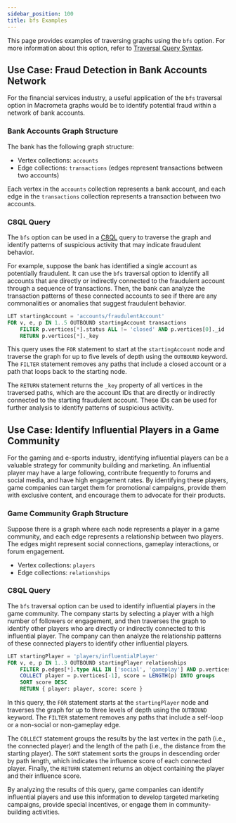 ```yaml
---
sidebar_position: 100
title: bfs Examples
---
```


This page provides examples of traversing graphs using the `bfs` option. For more information about this option, refer to [Traversal Query Syntax](../graph-queries/traversal-queries/traversal-syntax.md).

## Use Case: Fraud Detection in Bank Accounts Network

For the financial services industry, a useful application of the `bfs` traversal option in Macrometa graphs would be to identify potential fraud within a network of bank accounts.

### Bank Accounts Graph Structure

The bank has the following graph structure:

- Vertex collections: `accounts`
- Edge collections: `transactions` (edges represent transactions between two accounts)

Each vertex in the `accounts` collection represents a bank account, and each edge in the `transactions` collection represents a transaction between two accounts.

### C8QL Query

The `bfs` option can be used in a [C8QL](../../queries/c8ql/) query to traverse the graph and identify patterns of suspicious activity that may indicate fraudulent behavior.

For example, suppose the bank has identified a single account as potentially fraudulent. It can use the `bfs` traversal option to identify all accounts that are directly or indirectly connected to the fraudulent account through a sequence of transactions. Then, the bank can analyze the transaction patterns of these connected accounts to see if there are any commonalities or anomalies that suggest fraudulent behavior.

```sql
LET startingAccount = 'accounts/fraudulentAccount'
FOR v, e, p IN 1..5 OUTBOUND startingAccount transactions
    FILTER p.vertices[*].status ALL != 'closed' AND p.vertices[0]._id != p.vertices[-1]._id
    RETURN p.vertices[*]._key
```

This query uses the `FOR` statement to start at the `startingAccount` node and traverse the graph for up to five levels of depth using the `OUTBOUND` keyword. The `FILTER` statement removes any paths that include a closed account or a path that loops back to the starting node.

The `RETURN` statement returns the `_key` property of all vertices in the traversed paths, which are the account IDs that are directly or indirectly connected to the starting fraudulent account. These IDs can be used for further analysis to identify patterns of suspicious activity.

## Use Case: Identify Influential Players in a Game Community

For the gaming and e-sports industry, identifying influential players can be a valuable strategy for community building and marketing. An influential player may have a large following, contribute frequently to forums and social media, and have high engagement rates. By identifying these players, game companies can target them for promotional campaigns, provide them with exclusive content, and encourage them to advocate for their products.

### Game Community Graph Structure

Suppose there is a graph where each node represents a player in a game community, and each edge represents a relationship between two players. The edges might represent social connections, gameplay interactions, or forum engagement.

- Vertex collections: `players`
- Edge collections: `relationships`

### C8QL Query

The `bfs` traversal option can be used to identify influential players in the game community. The company starts by selecting a player with a high number of followers or engagement, and then traverses the graph to identify other players who are directly or indirectly connected to this influential player. The company can then analyze the relationship patterns of these connected players to identify other influential players.

```sql
LET startingPlayer = 'players/influentialPlayer'
FOR v, e, p IN 1..3 OUTBOUND startingPlayer relationships
    FILTER p.edges[*].type ALL IN ['social', 'gameplay'] AND p.vertices[0]._id != p.vertices[-1]._id
    COLLECT player = p.vertices[-1], score = LENGTH(p) INTO groups
    SORT score DESC
    RETURN { player: player, score: score }
```

In this query, the `FOR` statement starts at the `startingPlayer` node and traverses the graph for up to three levels of depth using the `OUTBOUND` keyword. The `FILTER` statement removes any paths that include a self-loop or a non-social or non-gameplay edge.

The `COLLECT` statement groups the results by the last vertex in the path (i.e., the connected player) and the length of the path (i.e., the distance from the starting player). The `SORT` statement sorts the groups in descending order by path length, which indicates the influence score of each connected player. Finally, the `RETURN` statement returns an object containing the player and their influence score.

By analyzing the results of this query, game companies can identify influential players and use this information to develop targeted marketing campaigns, provide special incentives, or engage them in community-building activities.
